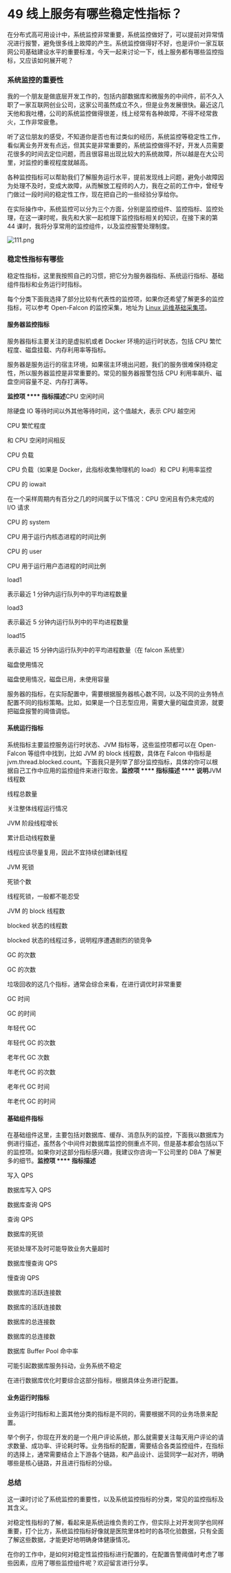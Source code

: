 49 线上服务有哪些稳定性指标？
================

在分布式高可用设计中，系统监控非常重要，系统监控做好了，可以提前对异常情况进行报警，避免很多线上故障的产生。系统监控做得好不好，也是评价一家互联网公司基础建设水平的重要标准，今天一起来讨论一下，线上服务都有哪些监控指标，又应该如何展开呢？

### 系统监控的重要性

我的一个朋友是做底层开发工作的，包括内部数据库和微服务的中间件，前不久入职了一家互联网创业公司，这家公司虽然成立不久，但是业务发展很快。最近这几天他和我吐槽，公司的系统监控做得很差，线上经常有各种故障，不得不经常救火，工作非常疲惫。

听了这位朋友的感受，不知道你是否也有过类似的经历，系统监控等稳定性工作，看似离业务开发有点远，但其实是非常重要的，系统监控做得不好，开发人员需要花很多的时间去定位问题，而且很容易出现比较大的系统故障，所以越是在大公司里，对监控的重视程度就越高。

各种监控指标可以帮助我们了解服务运行水平，提前发现线上问题，避免小故障因为处理不及时，变成大故障，从而解放工程师的人力，我在之前的工作中，曾经专门做过一段时间的稳定性工作，现在把自己的一些经验分享给你。

在实际操作中，系统监控可以分为三个方面，分别是监控组件、监控指标、监控处理，在这一课时呢，我先和大家一起梳理下监控指标相关的知识，在接下来的第 44 课时，我将分享常用的监控组件，以及监控报警处理制度。

![111.png](assets/Ciqc1F9OHOCABggYAACzozG1UAY427.png)

### 稳定性指标有哪些

稳定性指标，这里我按照自己的习惯，把它分为服务器指标、系统运行指标、基础组件指标和业务运行时指标。

每个分类下面我选择了部分比较有代表性的监控项，如果你还希望了解更多的监控指标，可以参考 Open-Falcon 的监控采集，地址为 [Linux 运维基础采集项](https://book.open-falcon.org/zh/faq/linux-metrics.html)。

#### 服务器监控指标

服务器指标主要关注的是虚拟机或者 Docker 环境的运行时状态，包括 CPU 繁忙程度、磁盘挂载、内存利用率等指标。

服务器是服务运行的宿主环境，如果宿主环境出问题，我们的服务很难保持稳定性，所以服务器监控是非常重要的。常见的服务器报警包括 CPU 利用率飙升、磁盘空间容量不足、内存打满等。

**监控项 **** 指标描述**CPU 空闲时间

除硬盘 IO 等待时间以外其他等待时间，这个值越大，表示 CPU 越空闲

CPU 繁忙程度

和 CPU 空闲时间相反

CPU 负载

CPU 负载（如果是 Docker，此指标收集物理机的 load）和 CPU 利用率监控

CPU 的 iowait

在一个采样周期内有百分之几的时间属于以下情况：CPU 空闲且有仍未完成的 I/O 请求

CPU 的 system

CPU 用于运行内核态进程的时间比例

CPU 的 user

CPU 用于运行用户态进程的时间比例

load1

表示最近 1 分钟内运行队列中的平均进程数量

load3

表示最近 5 分钟内运行队列中的平均进程数量

load15

表示最近 15 分钟内运行队列中的平均进程数量（在 falcon 系统里）

磁盘使用情况

磁盘使用情况，磁盘已用，未使用容量

服务器的指标，在实际配置中，需要根据服务器核心数不同，以及不同的业务特点配置不同的指标策略。比如，如果是一个日志型应用，需要大量的磁盘资源，就要把磁盘报警的阈值调低。

#### 系统运行指标

系统指标主要监控服务运行时状态、JVM 指标等，这些监控项都可以在 Open-Falcon 等组件中找到，比如 JVM 的 block 线程数，具体在 Falcon 中指标是 jvm.thread.blocked.count。下面我只是列举了部分监控指标，具体的你可以根据自己工作中应用的监控组件来进行取舍。**监控项 **** 指标描述 **** 说明**JVM 线程数

线程总数量

关注整体线程运行情况

JVM 阶段线程增长

累计启动线程数量

线程应该尽量复用，因此不宜持续创建新线程

JVM 死锁

死锁个数

线程死锁，一般都不能忍受

JVM 的 block 线程数

blocked 状态的线程数

blocked 状态的线程过多，说明程序遭遇剧烈的锁竞争

GC 的次数

GC 的次数

垃圾回收的这几个指标，通常会综合来看，在进行调优时非常重要

GC 时间

GC 的时间

年轻代 GC

年轻代 GC 的次数

老年代 GC 次数

年老代 GC 的次数

老年代 GC 时间

年老代 GC 的时间

#### 基础组件指标

在基础组件这里，主要包括对数据库、缓存、消息队列的监控，下面我以数据库为例进行描述，虽然各个中间件对数据库监控的侧重点不同，但是基本都会包括以下的监控项。如果你对这部分指标感兴趣，我建议你咨询一下公司里的 DBA 了解更多的细节。**监控项 **** 指标描述**

写入 QPS

数据库写入 QPS

数据库查询 QPS

查询 QPS

数据库的死锁

死锁处理不及时可能导致业务大量超时

数据库慢查询 QPS

慢查询 QPS

数据库的活跃连接数

数据库的活跃连接数

数据库的总连接数

数据库的总连接数

数据库 Buffer Pool 命中率

可能引起数据库服务抖动，业务系统不稳定

在进行数据库优化时要综合这部分指标，根据具体业务进行配置。

#### 业务运行时指标

业务运行时指标和上面其他分类的指标是不同的，需要根据不同的业务场景来配置。

举个例子，你现在开发的是一个用户评论系统，那么就需要关注每天用户评论的请求数量、成功率、评论耗时等。业务指标的配置，需要结合各类监控组件，在指标的选择上，通常需要结合上下游各个链路，和产品设计、运营同学一起对齐，明确哪些是核心链路，并且进行指标的分级。

### 总结

这一课时讨论了系统监控的重要性，以及系统监控指标的分类，常见的监控指标及其含义。

对稳定性指标的了解，看起来是系统运维负责的工作，但实际上对开发同学也同样重要，打个比方，系统监控指标好像就是医院里体检时的各项化验数据，只有全面了解这些数据，才能更好地明确身体健康情况。

在你的工作中，是如何对稳定性监控指标进行配置的，在配置告警阈值时考虑了哪些因素，应用了哪些监控组件呢？欢迎留言进行分享。
